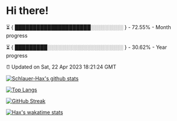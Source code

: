 # Hi there!

⏳ { █████████████████████░░░░░░░░░ } - 72.55% - Month progress

⏳ { █████████░░░░░░░░░░░░░░░░░░░░░ } - 30.62% - Year progress

⏰ Updated on Sat, 22 Apr 2023 18:21:24 GMT


[![Schlauer-Hax's github stats](https://github-readme-stats.vercel.app/api?username=Schlauer-Hax&show_icons=true&theme=dark&count_private=true)](https://github.com/Schlauer-Hax)


[![Top Langs](https://github-readme-stats.vercel.app/api/top-langs/?username=Schlauer-Hax&layout=compact&theme=dark)](https://github.com/Schlauer-Hax?tab=repositories)

[![GitHub Streak](https://streak-stats.demolab.com?user=Schlauer-Hax&theme=dark)](https://git.io/streak-stats)

[![Hax's wakatime stats](https://github-readme-stats.vercel.app/api/wakatime?username=Hax&theme=dark)](https://wakatime.com/@Hax)

